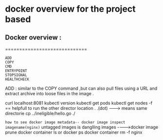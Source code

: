 # docker overview for the project based

## Docker overview :
=============================
```
ADD 
COPY 
CMD 
ENTRYPOINT 
STOPSIGNAL
HEALTHCHECK
```


ADD : similar to the COPY command ,but can also pull files using a URL and extract archive into 
      loose files in the image .
	  
	  
curl localhost:8081
kubectl version
kubectl get pods
kubectl get nodes
-f == helpfull to run the other director location .
.(dot) ---> means same directorie
cp ../ineligible/hello.go ./

`how to see docker image metadata-- docker image inspect imagename(nginx)`
untagged images is danglling images ---->docker image prune 
docker container ls or docker ps
docker container rm -f nginx




